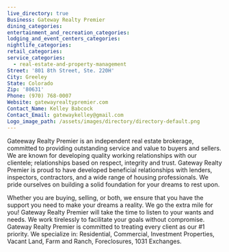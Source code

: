 ```yaml
---
live_directory: true
Business: Gateway Realty Premier
dining_categories:
entertainment_and_recreation_categories:
lodging_and_event_centers_categories:
nightlife_categories:
retail_categories:
service_categories:
  - real-estate-and-property-management
Street: '801 8th Street, Ste. 220H'
City: Greeley
State: Colorado
Zip: '80631'
Phone: (970) 768-0007
Website: gatewayrealtypremier.com
Contact_Name: Kelley Babcock
Contact_Email: gatewaykelley@gmail.com
Logo_image_path: /assets/images/directory/directory-default.png
---
```



Gateeway Realty Premier is an independent real estate brokerage, committed to providing outstanding service and value to buyers and sellers. We are known for developing quality working relationships with our clientele; relationships based on respect, integrity and trust. Gateway Realty Premier is proud to have developed beneficial relationships with lenders, inspectors, contractors, and a wide range of housing professionals. We pride ourselves on building a solid foundation for your dreams to rest upon.

Whether you are buying, selling, or both, we ensure that you have the support you need to make your dreams a reality. We go the extra mile for you! Gateway Realty Premier will take the time to listen to your wants and needs. We work tirelessly to facilitate your goals without compromise. Gateway Realty Premier is committed to treating every client as our #1 priority. We specialize in: Residential, Commercial, Investment Properties, Vacant Land, Farm and Ranch, Foreclosures, 1031 Exchanges.